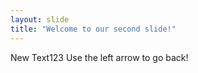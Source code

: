 ```yaml
---
layout: slide
title: "Welcome to our second slide!"
---
```

New Text123
Use the left arrow to go back!
